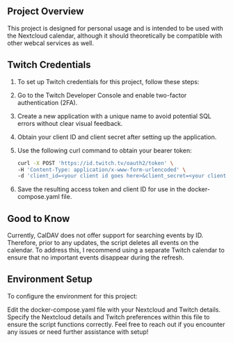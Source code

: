## **Project Overview**
This project is designed for personal usage and is intended to be used with the Nextcloud calendar, although it should theoretically be compatible with other webcal services as well.

## **Twitch Credentials**
1. To set up Twitch credentials for this project, follow these steps:

2. Go to the Twitch Developer Console and enable two-factor authentication (2FA).

3. Create a new application with a unique name to avoid potential SQL errors without clear visual feedback.

4. Obtain your client ID and client secret after setting up the application.

5. Use the following curl command to obtain your bearer token:

    ```bash
    curl -X POST 'https://id.twitch.tv/oauth2/token' \
    -H 'Content-Type: application/x-www-form-urlencoded' \
    -d 'client_id=<your client id goes here>&client_secret=<your client secret goes here>&grant_type=client_credentials'
    ```

6. Save the resulting access token and client ID for use in the docker-compose.yaml file.

## **Good to Know**

Currently, CalDAV does not offer support for searching events by ID. Therefore, prior to any updates, the script deletes all events on the calendar. To address this, I recommend using a separate Twitch calendar to ensure that no important events disappear during the refresh.

## **Environment Setup**

To configure the environment for this project:

Edit the docker-compose.yaml file with your Nextcloud and Twitch details.
Specify the Nextcloud details and Twitch preferences within this file to ensure the script functions correctly.
Feel free to reach out if you encounter any issues or need further assistance with setup!

